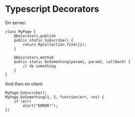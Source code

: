 Typescript Decorators
=====================

On server:

    class MyPage {
        @Decorators.publish
        public static Subscribe() {
            return MyCollection.find({});
        }

        @Decorators.method
        public static DoSomething(param1, param2, callback) {
            // do something
        }
    }

And then on client:

    MyPage.Subscribe();
    MyPage.DoSomething(1, 2, function(err, res) {
        if (err)
            alert("ERROR!");
    })

